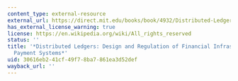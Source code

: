 ```yaml
---
content_type: external-resource
external_url: https://direct.mit.edu/books/book/4932/Distributed-LedgersDesign-and-Regulation-of
has_external_license_warning: true
license: https://en.wikipedia.org/wiki/All_rights_reserved
status: ''
title: '*Distributed Ledgers: Design and Regulation of Financial Infrastructure and
  Payment Systems*'
uid: 30616eb2-41cf-49f7-8ba7-861ea3d52def
wayback_url: ''
---
```

